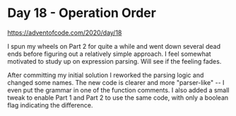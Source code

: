 # Day 18 - Operation Order

<https://adventofcode.com/2020/day/18>

I spun my wheels on Part 2 for quite a while and went down several dead ends before figuring out a relatively simple approach.  I feel somewhat motivated to study up on expression parsing.  Will see if the feeling fades.

After committing my initial solution I reworked the parsing logic and changed some names.  The new code is clearer and more "parser-like" -- I even put the grammar in one of the function comments.  I also added a small tweak to enable Part 1 and Part 2 to use the same code, with only a boolean flag indicating the difference.

